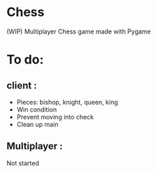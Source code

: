 # Chess
(WIP) Multiplayer Chess game made with Pygame 
# To do:
<h2>client :</h2>
<ul><li>Pieces: bishop, knight, queen, king</li>
  <li>Win condition</li>
  <li>Prevent moving into check </li>
  <li>Clean up main</li>
  </ul>
<h2>Multiplayer : </h2>
Not started
